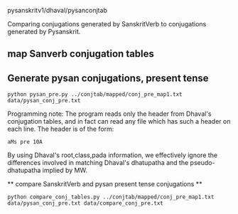 pysanskritv1/dhaval/pysanconjtab

Comparing conjugations generated by SanskritVerb to conjugations
generated by Pysanskrit.

## map Sanverb conjugation tables

## Generate pysan conjugations, present tense

```
python pysan_pre.py ../conjtab/mapped/conj_pre_map1.txt data/pysan_conj_pre.txt
```

Programming note: The program reads only the header from Dhaval's conjugation
tables, and in fact can read any file which has such a header on each line.
The header is of the form:
```
aMs pre 10A
```

By using Dhaval's root,class,pada information, we effectively ignore the
differences involved in matching Dhaval's dhatupatha and the pseudo-dhatupatha
implied by MW.

** compare SanskritVerb and pysan present tense conjugations **

```
python compare_conj_tables.py ../conjtab/mapped/conj_pre_map1.txt data/pysan_conj_pre.txt data/compare_conj_pre.txt
```
